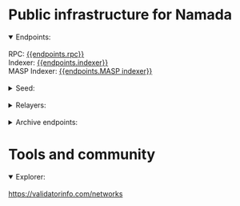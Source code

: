 # Public infrastructure for Namada

<details open>
  <summary>Endpoints:</summary>
  <br>
  RPC: <a href="{{endpoints.rpc}}">{{endpoints.rpc}}</a><br>
  Indexer: <a href="{{endpoints.indexer}}">{{endpoints.indexer}}</a><br>
  MASP Indexer: <a href="{{endpoints.MASP indexer}}">{{endpoints.MASP indexer}}</a>
</details>
<br>
<details>
  <summary>Seed:</summary>
  {{endpoints.seed/peer}}
</details>
<br>
<details>
  <summary>Relayers:</summary>
</details>
<br>
<details>
  <summary>Archive endpoints:</summary>
  RPC: <a href="{{endpoints.archive rpc}}">{{endpoints.archive rpc}}</a><br>
</details>

# Tools and community

<details open>
  <summary>Explorer:</summary>
  <br>
  <a href="https://validatorinfo.com/networks">https://validatorinfo.com/networks</a><br>
</details>
<br>
